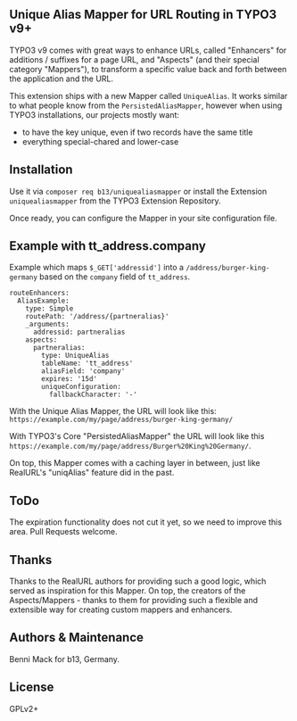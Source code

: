 ## Unique Alias Mapper for URL Routing in TYPO3 v9+

TYPO3 v9 comes with great ways to enhance URLs, called "Enhancers" for additions / suffixes for a page URL, and "Aspects" (and their special category "Mappers"), to transform a specific value back and forth between the application and the URL.

This extension ships with a new Mapper called `UniqueAlias`. It works similar to what people know from the `PersistedAliasMapper`, however when using TYPO3 installations, our projects mostly want:
- to have the key unique, even if two records have the same title
- everything special-chared and lower-case

## Installation

Use it via `composer req b13/uniquealiasmapper` or install the Extension `uniquealiasmapper` from the TYPO3 Extension Repository.

Once ready, you can configure the Mapper in your site configuration file.


## Example with tt_address.company

Example which maps `$_GET['addressid']` into a `/address/burger-king-germany` based on
the `company` field of `tt_address`.

    routeEnhancers:
      AliasExample:
        type: Simple
        routePath: '/address/{partneralias}'
        _arguments:
          addressid: partneralias
        aspects:
          partneralias:
            type: UniqueAlias
            tableName: 'tt_address'
            aliasField: 'company'
            expires: '15d'
            uniqueConfiguration:
              fallbackCharacter: '-'
              

With the Unique Alias Mapper, the URL will look like this: `https://example.com/my/page/address/burger-king-germany/`

With TYPO3's Core "PersistedAliasMapper" the URL will look like this `https://example.com/my/page/address/Burger%20King%20Germany/`.

On top, this Mapper comes with a caching layer in between, just like RealURL's "uniqAlias" feature did in the past.

## ToDo

The expiration functionality does not cut it yet, so we need to improve this area. Pull Requests welcome.

## Thanks

Thanks to the RealURL authors for providing such a good logic, which served as inspiration for this Mapper. On top, the creators of the Aspects/Mappers - thanks to them for providing such a flexible and extensible way for creating custom mappers and enhancers.

## Authors & Maintenance

Benni Mack for b13, Germany.

## License

GPLv2+